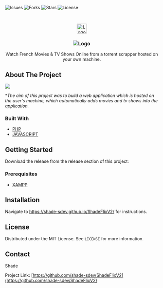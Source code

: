 <!--
*** Thanks for checking out the Best-README-Template. If you have a suggestion
*** that would make this better, please fork the repo and create a pull request
*** or simply open an issue with the tag "enhancement".
*** Thanks again! Now go create something AMAZING! :D
***
***
***
*** To avoid retyping too much info. Do a search and replace for the following:
*** github_username, repo_name, twitter_handle, email, project_title, project_description
-->



<!-- PROJECT SHIELDS -->
<!--
*** I'm using markdown "reference style" links for readability.
*** Reference links are enclosed in brackets [ ] instead of parentheses ( ).
*** See the bottom of this document for the declaration of the reference variables
*** for contributors-url, forks-url, etc. This is an optional, concise syntax you may use.
*** https://www.markdownguide.org/basic-syntax/#reference-style-links
-->
![Issues](https://img.shields.io/github/issues/shade-sdev/ShadeFlixV2)
![Forks](https://img.shields.io/github/forks/shade-sdev/ShadeFlixV2)
![Stars](https://img.shields.io/github/stars/shade-sdev/ShadeFlixV2)
![License](https://img.shields.io/github/license/shade-sdev/ShadeFlixV2)



<!-- PROJECT LOGO -->
<br />
<p align="center">
  <a href="https://github.com/shade-sdev/ShadeFlixV2">
    <img src="https://i.imgur.com/IHJUtdz.png" alt="Logo" width="32" height="32">
  </a>

  <h3 align="center"> <img src="https://i.imgur.com/KyLa8U7.png" alt="Logo"></h3>

  <p align="center">
 Watch French Movies & TV Shows Online from a torrent scrapper hosted on your own machine.
    <br />
 
  </p>
</p>



<!-- ABOUT THE PROJECT -->
## About The Project

<img src="https://i.imgur.com/1S6XQ6o.png">

**The aim of this project was to build a web application which is hosted on the user's machine, which automatically adds movies and tv shows into the application.*


### Built With

* [PHP](https://www.php.net/)
* [JAVASCRIPT](https://www.javascript.com/)




<!-- GETTING STARTED -->
## Getting Started

Download the release from the release section of this project: 

### Prerequisites

* [XAMPP](https://www.apachefriends.org/download.html)



<!-- USAGE EXAMPLES -->
## Installation

Navigate to https://shade-sdev.github.io/ShadeFlixV2/ for instructions.


<!-- LICENSE -->
## License

Distributed under the MIT License. See `LICENSE` for more information.



<!-- CONTACT -->
## Contact

Shade 

Project Link: [https://github.com/shade-sdev/ShadeFlixV2](https://github.com/shade-sdev/ShadeFlixV2)










